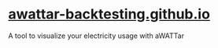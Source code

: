 # [awattar-backtesting.github.io](https://awattar-backtesting.github.io)
A tool to visualize your electricity usage with aWATTar
